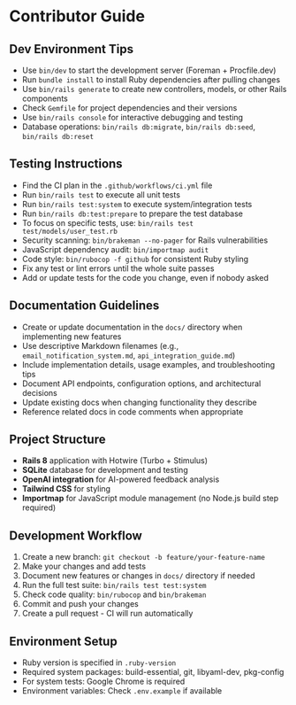 # Contributor Guide

## Dev Environment Tips
- Use `bin/dev` to start the development server (Foreman + Procfile.dev)
- Run `bundle install` to install Ruby dependencies after pulling changes
- Use `bin/rails generate` to create new controllers, models, or other Rails components
- Check `Gemfile` for project dependencies and their versions
- Use `bin/rails console` for interactive debugging and testing
- Database operations: `bin/rails db:migrate`, `bin/rails db:seed`, `bin/rails db:reset`

## Testing Instructions
- Find the CI plan in the `.github/workflows/ci.yml` file
- Run `bin/rails test` to execute all unit tests
- Run `bin/rails test:system` to execute system/integration tests
- Run `bin/rails db:test:prepare` to prepare the test database
- To focus on specific tests, use: `bin/rails test test/models/user_test.rb`
- Security scanning: `bin/brakeman --no-pager` for Rails vulnerabilities
- JavaScript dependency audit: `bin/importmap audit`
- Code style: `bin/rubocop -f github` for consistent Ruby styling
- Fix any test or lint errors until the whole suite passes
- Add or update tests for the code you change, even if nobody asked

## Documentation Guidelines
- Create or update documentation in the `docs/` directory when implementing new features
- Use descriptive Markdown filenames (e.g., `email_notification_system.md`, `api_integration_guide.md`)
- Include implementation details, usage examples, and troubleshooting tips
- Document API endpoints, configuration options, and architectural decisions
- Update existing docs when changing functionality they describe
- Reference related docs in code comments when appropriate

## Project Structure
- **Rails 8** application with Hotwire (Turbo + Stimulus)
- **SQLite** database for development and testing
- **OpenAI integration** for AI-powered feedback analysis
- **Tailwind CSS** for styling
- **Importmap** for JavaScript module management (no Node.js build step required)

## Development Workflow
1. Create a new branch: `git checkout -b feature/your-feature-name`
2. Make your changes and add tests
3. Document new features or changes in `docs/` directory if needed
4. Run the full test suite: `bin/rails test test:system`
5. Check code quality: `bin/rubocop` and `bin/brakeman`
6. Commit and push your changes
7. Create a pull request - CI will run automatically

## Environment Setup
- Ruby version is specified in `.ruby-version`
- Required system packages: build-essential, git, libyaml-dev, pkg-config
- For system tests: Google Chrome is required
- Environment variables: Check `.env.example` if available

